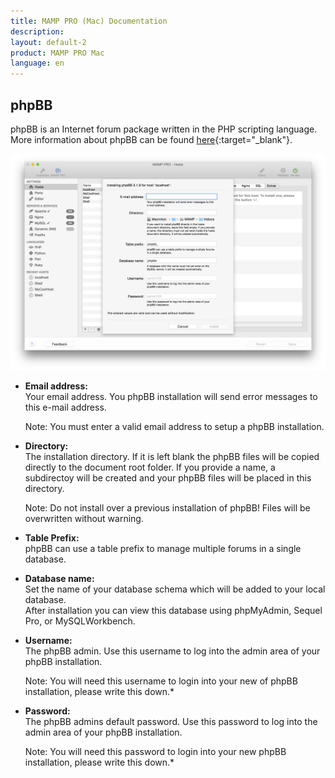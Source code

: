 ```yaml
---
title: MAMP PRO (Mac) Documentation
description: 
layout: default-2
product: MAMP PRO Mac
language: en
---
```


## phpBB

phpBB is an Internet forum package written in the PHP scripting language. More information about phpBB can be found [here](https://www.phpbb.com){:target="_blank"}.

![MAMP](phpBB.png)

*  **Email address:**  
   Your email address. You phpBB installation will send error messages to this e-mail address.
   <div class="alert" role="alert">   
   Note: You must enter a valid email address to setup a phpBB installation.
   </div>

*  **Directory:**  
   The installation directory. If it is left blank the phpBB files will be copied directly to the document root folder. If you provide a name, a subdirectoy will be created and your phpBB files will be placed in this directory.  
   <div class="alert" role="alert">
   Note: Do not install over a previous installation of phpBB! Files will be overwritten without warning.
   </div>

*  **Table Prefix:**  
   phpBB can use a table prefix to manage multiple forums in a single database. 

*  **Database name:**  
   Set the name of your database schema which will be added to your local database.  
   After installation you can view this database using phpMyAdmin, Sequel Pro, or MySQLWorkbench. 
 
*  **Username:**  
   The phpBB admin. Use this username to log into the admin area of your phpBB installation. 
   <div class="alert" role="alert">   
   Note: You will need this username to login into your new of phpBB installation, please write this down.*  
   </div>
*  **Password:**  
   The phpBB admins default password. Use this password to log into the admin area of your phpBB installation.
   <div class="alert" role="alert">
   Note: You will need this password to login into your new phpBB installation, please write this down.*
   </div>

